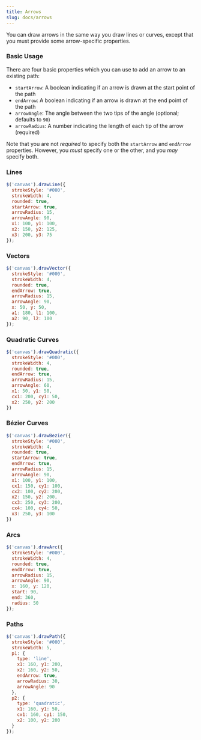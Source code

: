```yaml
---
title: Arrows
slug: docs/arrows
---
```


You can draw arrows in the same way you draw lines or curves, except that you must provide some arrow-specific properties.

### Basic Usage

There are four basic properties which you can use to add an arrow to an existing path:  
  - `startArrow`: A boolean indicating if an arrow is drawn at the start point of the path
  - `endArrow`: A boolean indicating if an arrow is drawn at the end point of the path
  - `arrowAngle`: The angle between the two tips of the angle (optional; defaults to `90`)
  - `arrowRadius`: A number indicating the length of each tip of the arrow (required)

Note that you are not *required* to specify both the `startArrow` and `endArrow` properties. However, you *must* specify one or the other, and you *may* specify both.

### Lines

```js
$('canvas').drawLine({
  strokeStyle: '#000',
  strokeWidth: 4,
  rounded: true,
  startArrow: true,
  arrowRadius: 15,
  arrowAngle: 90,
  x1: 100, y1: 100,
  x2: 150, y2: 125,
  x3: 200, y3: 75
});
```

### Vectors

```js
$('canvas').drawVector({
  strokeStyle: '#000',
  strokeWidth: 4,
  rounded: true,
  endArrow: true,
  arrowRadius: 15,
  arrowAngle: 90,
  x: 50, y: 50,
  a1: 180, l1: 100,
  a2: 90, l2: 100
});
```

### Quadratic Curves

```js
$('canvas').drawQuadratic({
  strokeStyle: '#000',
  strokeWidth: 4,
  rounded: true,
  endArrow: true,
  arrowRadius: 15,
  arrowAngle: 60,
  x1: 50, y1: 50,
  cx1: 200, cy1: 50,
  x2: 250, y2: 200
})
```

### Bézier Curves

```js
$('canvas').drawBezier({
  strokeStyle: '#000',
  strokeWidth: 4,
  rounded: true,
  startArrow: true,
  endArrow: true,
  arrowRadius: 15,
  arrowAngle: 90,
  x1: 100, y1: 100,
  cx1: 150, cy1: 100,
  cx2: 100, cy2: 200,
  x2: 150, y2: 200,
  cx3: 250, cy3: 200,
  cx4: 100, cy4: 50,
  x3: 250, y3: 100
})
```

### Arcs

```js
$('canvas').drawArc({
  strokeStyle: '#000',
  strokeWidth: 4,
  rounded: true,
  endArrow: true,
  arrowRadius: 15,
  arrowAngle: 90,
  x: 160, y: 120,
  start: 90,
  end: 360,
  radius: 50
});
```

### Paths

```js
$('canvas').drawPath({
  strokeStyle: '#000',
  strokeWidth: 5,
  p1: {
    type: 'line',
    x1: 160, y1: 200,
    x2: 160, y2: 50,
    endArrow: true,
    arrowRadius: 30,
    arrowAngle: 90
  },
  p2: {
    type: 'quadratic',
    x1: 160, y1: 50,
    cx1: 160, cy1: 150,
    x2: 100, y2: 200
  }
});
```
